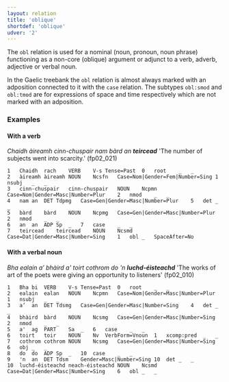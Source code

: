 ```yaml
---
layout: relation
title: 'oblique'
shortdef: 'oblique'
udver: '2'
---
```


The `obl` relation is used for a nominal (noun, pronoun, noun phrase) functioning as a non-core (oblique) argument or adjunct to a verb, adverb, adjective or verbal noun.

In the Gaelic treebank the `obl` relation is almost always marked with an adposition connected to it with the `case` relation.
The subtypes `obl:smod` and `obl:tmod` are for expressions of space and time respectively which are not marked with an adposition.

### Examples

#### With a verb

_Chaidh àireamh cinn-chuspair nam bàrd an <b>teircead</b>_ 'The number of subjects went into scarcity.' (fp02_021)

~~~ conllu
1	Chaidh	rach	VERB	V-s	Tense=Past	0	root	_	_
2	àireamh	àireamh	NOUN	Ncsfn	Case=Nom|Gender=Fem|Number=Sing	1	nsubj	_	_
3	cinn-chuspair	cinn-chuspair	NOUN	Ncpmn	Case=Nom|Gender=Masc|Number=Plur	2	nmod	_	_
4	nam	an	DET	Tdpmg	Case=Gen|Gender=Masc|Number=Plur	5	det	_	_
5	bàrd	bàrd	NOUN	Ncpmg	Case=Gen|Gender=Masc|Number=Plur	2	nmod	_	_
6	an	an	ADP	Sp	_	7	case	_	_
7	teircead	teircead	NOUN	Ncsmd	Case=Dat|Gender=Masc|Number=Sing	1	obl	_	SpaceAfter=No

~~~

#### With a verbal noun

_Bha ealain a’ bhàird a' toirt cothrom do 'n <b>luchd-éisteachd</b>_ 'The works of art of the poets were giving an opportunity to listeners' (fp02_010)

~~~ conllu
1	Bha	bi	VERB	V-s	Tense=Past	0	root	_	_
2	ealain	ealan	NOUN	Ncpmn	Case=Nom|Gender=Masc|Number=Plur	1	nsubj	_	_
3	a’	an	DET	Tdsmg	Case=Gen|Gender=Masc|Number=Sing	4	det	_	_
4	bhàird	bàrd	NOUN	Ncsmg	Case=Gen|Gender=Masc|Number=Sing	2	nmod	_	_
5	a'	ag	PART	Sa	_	6	case	_	_
6	toirt	toir	NOUN	Nv	VerbForm=Vnoun	1	xcomp:pred	_	_
7	cothrom	cothrom	NOUN	Ncsmg	Case=Gen|Gender=Masc|Number=Sing	6	obj	_	_
8	do	do	ADP	Sp	_	10	case	_	_
9	'n	an	DET	Tdsm	Gender=Masc|Number=Sing	10	det	_	_
10	luchd-éisteachd	neach-éisteachd	NOUN	Ncsmd	Case=Dat|Gender=Masc|Number=Sing	6	obl	_	_

~~~
<!-- Interlanguage links updated Pá kvě 14 11:09:16 CEST 2021 -->
